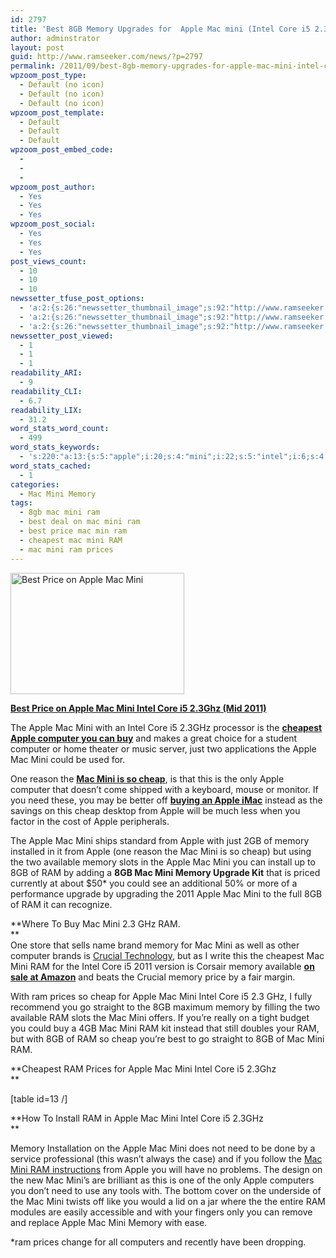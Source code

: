 ```yaml
---
id: 2797
title: 'Best 8GB Memory Upgrades for  Apple Mac mini (Intel Core i5 2.3Ghz) DDR3 &#8211; Mid 2011 Desktop/PC'
author: adminstrator
layout: post
guid: http://www.ramseeker.com/news/?p=2797
permalink: /2011/09/best-8gb-memory-upgrades-for-apple-mac-mini-intel-core-i5-2-3ghz-ddr3-mid-2011-desktoppc/
wpzoom_post_type:
  - Default (no icon)
  - Default (no icon)
  - Default (no icon)
wpzoom_post_template:
  - Default
  - Default
  - Default
wpzoom_post_embed_code:
  - 
  - 
  - 
wpzoom_post_author:
  - Yes
  - Yes
  - Yes
wpzoom_post_social:
  - Yes
  - Yes
  - Yes
post_views_count:
  - 10
  - 10
  - 10
newssetter_tfuse_post_options:
  - 'a:2:{s:26:"newssetter_thumbnail_image";s:92:"http://www.ramseeker.com/wp-content/uploads/2011/09/Screen-Shot-2011-09-02-at-7.28.18-AM.png";s:24:"newssetter_disable_image";s:4:"true";}'
  - 'a:2:{s:26:"newssetter_thumbnail_image";s:92:"http://www.ramseeker.com/wp-content/uploads/2011/09/Screen-Shot-2011-09-02-at-7.28.18-AM.png";s:24:"newssetter_disable_image";s:4:"true";}'
  - 'a:2:{s:26:"newssetter_thumbnail_image";s:92:"http://www.ramseeker.com/wp-content/uploads/2011/09/Screen-Shot-2011-09-02-at-7.28.18-AM.png";s:24:"newssetter_disable_image";s:4:"true";}'
newssetter_post_viewed:
  - 1
  - 1
  - 1
readability_ARI:
  - 9
readability_CLI:
  - 6.7
readability_LIX:
  - 31.2
word_stats_word_count:
  - 499
word_stats_keywords:
  - 's:220:"a:13:{s:5:"apple";i:20;s:4:"mini";i:22;s:5:"intel";i:6;s:4:"core";i:6;s:4:"3ghz";i:4;i:2011;i:3;s:8:"cheapest";i:3;s:8:"computer";i:4;s:5:"cheap";i:5;s:4:"need";i:3;s:6:"memory";i:9;s:9:"available";i:3;s:6:"prices";i:3;}";'
word_stats_cached:
  - 1
categories:
  - Mac Mini Memory
tags:
  - 8gb mac mini ram
  - best deal on mac mini ram
  - best price mac min ram
  - cheapest mac mini RAM
  - mac mini ram prices
---
```

[<img src="http://www.ramseeker.com/wp-content/uploads/2011/09/Screen-Shot-2011-09-02-at-7.28.18-AM.png" alt="Best Price on Apple Mac Mini" title="Cheapest Apple Mac Mini 2.3 GHz" width="278" height="194" class="alignleft size-full wp-image-2798" />][1]

**[Best Price on Apple Mac Mini Intel Core i5 2.3Ghz (Mid 2011) ][1]**

The Apple Mac Mini with an Intel Core i5 2.3GHz processor is the **[cheapest Apple computer you can buy][2]** and makes a great choice for a student computer or home theater or music server, just two applications the Apple Mac Mini could be used for. 

One reason the **[Mac Mini is so cheap][1]**, is that this is the only Apple computer that doesn&#8217;t come shipped with a keyboard, mouse or monitor. If you need these, you may be better off **[buying an Apple iMac][3]** instead as the savings on this cheap desktop from Apple will be much less when you factor in the cost of Apple peripherals. 

The Apple Mac Mini ships standard from Apple with just 2GB of memory installed in it from Apple (one reason the Mac Mini is so cheap) but using the two available memory slots in the Apple Mac Mini you can install up to 8GB of RAM by adding a **8GB Mac Mini Memory Upgrade Kit** that is priced currently at about $50* you could see an additional 50% or more of a performance upgrade by upgrading the 2011 Apple Mac Mini to the full 8GB of RAM it can recognize. 

**Where To Buy Mac Mini 2.3 GHz RAM.  
**  
One store that sells name brand memory for Mac Mini as well as other computer brands is [Crucial Technology][4], but as I write this the cheapest Mac Mini RAM for the Intel Core i5 2011 version is Corsair memory available **[on sale at Amazon][5]** and beats the Crucial memory price by a fair margin. 

With ram prices so cheap for Apple Mac Mini Intel Core i5 2.3 GHz, I fully recommend you go straight to the 8GB maximum memory by filling the two available RAM slots the Mac Mini offers. If you&#8217;re really on a tight budget you could buy a 4GB Mac Mini RAM kit instead that still doubles your RAM, but with 8GB of RAM so cheap you&#8217;re best to go straight to 8GB of Mac Mini RAM. 

**Cheapest RAM Prices for Apple Mac Mini Intel Core i5 2.3Ghz  
**

[table id=13 /]

**How To Install RAM in Apple Mac Mini Intel Core i5 2.3GHz  
**

Memory Installation on the Apple Mac Mini does not need to be done by a service professional (this wasn&#8217;t always the case) and if you follow the [Mac Mini RAM instructions][6] from Apple you will have no problems. The design on the new Mac Mini&#8217;s are brilliant as this is one of the only Apple computers you don&#8217;t need to use any tools with. The bottom cover on the underside of the Mac Mini twists off like you would a lid on a jar where the the entire RAM modules are easily accessible and with your fingers only you can remove and replace Apple Mac Mini Memory with ease. 

*ram prices change for all computers and recently have been dropping.

 [1]: http://www.amazon.com/gp/product/B004YLCLM6/ref=as_li_ss_tl?ie=UTF8&tag=ramseeker-20&linkCode=as2&camp=217145&creative=399373&creativeASIN=B004YLCLM6
 [2]: http://www.amazon.com/s?ie=UTF8&redirect=true&ref_=sr_nr_n_0&keywords=apple%20computer&bbn=493964&qid=1314967620&rnid=493964&rh=n%3A172282%2Ck%3Aapple%20computer%2Cn%3A%21493964%2Cn%3A541966#?_encoding=UTF8&tag=ramseeker-20&linkCode=ur2&camp=1789&creative=390957
 [3]: http://www.amazon.com/s?ie=UTF8&x=0&ref_=nb_sb_noss&y=0&field-keywords=imac&url=search-alias%3Daps#?_encoding=UTF8&tag=ramseeker-20&linkCode=ur2&camp=1789&creative=390957
 [4]: http://www.ramseeker.com/crucial "crucial mac mini memory"
 [5]: http://www.amazon.com/gp/product/B002YUF8ZG/ref=as_li_ss_tl?ie=UTF8&tag=ramseeker-20&linkCode=as2&camp=217145&creative=399369&creativeASIN=B002YUF8ZG "Mac Mini RAM on Sale"
 [6]: http://support.apple.com/kb/HT4432#1